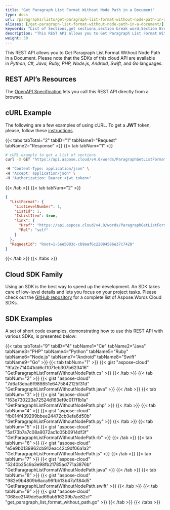 ```yaml
---
title: "Get Paragraph List Format Without Node Path in a Document"
type: docs
url: /paragraphs/lists/get-paragraph-list-format-without-node-path-in-a-document/
aliases: [/get-paragraph-list-format-without-node-path-in-a-document/]
keywords: "List of Sections,get sections,section break word,Section Break, Word, Microsoft Word, Word Documents,Java, .NET, PHP, Ruby, Python, NodeJS, Swift, Android ,Go"
description: "This REST API allows you to Get Paragraph List Format Without Node Path in a Document. Please note that the SDKs of this cloud API are available in Python, C#, Java, Ruby, PHP, Node.js, Android, Swift, and Go languages."
weight: 30
---
```


This REST API allows you to Get Paragraph List Format Without Node Path in a Document. Please note that the SDKs of this cloud API are available in *Python, C#, Java, Ruby, PHP, Node.js, Android, Swift,* and *Go* languages. 

## REST API’s Resources

The [OpenAPI Specification](https://apireference.aspose.cloud/words/#/Paragraphs/GetParagraphListFormat) lets you call this REST API directly from a browser.

## cURL Example

The following are a few examples of using cURL. To get a **JWT** token, please, follow these [instructions](/words/getting-started/available-sdks/#curl).

{{< tabs tabTotal="2" tabID="1" tabName1="Request" tabName2="Response" >}}
{{< tab tabNum="1" >}}

```bash
# cURL example to get a list of sections
curl -X GET "https://api.aspose.cloud/v4.0/words/ParagraphGetListFormat.doc/paragraphs/1/listFormat?storage=First%20Storage"

-H "Content-Type: application/json" \
-H "Accept: application/json" \
-H "Authorization: Bearer <jwt token>"
```

{{< /tab >}}
{{< tab tabNum="2" >}}

```json
{
  "ListFormat": {
    "ListLevelNumber": 1,
    "ListId": 1,
    "IsListItem": true,
    "link": {
      "Href": "https://api.aspose.cloud/v4.0/words/ParagraphGetListFormat.doc/sections/0/body/paragraphs/1/listFormat",
      "Rel": "self"
    }
  },
  "RequestId": "Root=1-5ee5003c-cb9aaf6c22084586e37c7428"
}
```

{{< /tab >}}
{{< /tabs >}}

## Cloud SDK Family

Using an SDK is the best way to speed up the development. An SDK takes care of low-level details and lets you focus on your project tasks. Please check out the [GitHub repository](https://github.com/aspose-words-cloud) for a complete list of Aspose.Words Cloud SDKs.

## SDK Examples

A set of short code examples, demonstrating how to use this REST API with various SDKs, is presented below:

{{< tabs tabTotal="9" tabID="4" tabName1="C#" tabName2="Java" tabName3="PHP" tabName4="Python" tabName5="Ruby" tabName6="Node.js" tabName7="Android" tabName8="Swift" tabName9="Go" >}}
{{< tab tabNum="1" >}}
{{< gist "aspose-cloud" "9fa2e714041dd6cf1071eb307b623416" "GetParagraphListFormatWithoutNodePath.cs" >}}
{{< /tab >}}
{{< tab tabNum="2" >}}
{{< gist "aspose-cloud" "7d6af3eba6f989851e6475842125f31d" "GetParagraphListFormatWithoutNodePath.java" >}}
{{< /tab >}}
{{< tab tabNum="3" >}}
{{< gist "aspose-cloud" "163e730223a72524d163ef9c017f1b1a" "GetParagraphListFormatWithoutNodePath.php" >}}
{{< /tab >}}
{{< tab tabNum="4" >}}
{{< gist "aspose-cloud" "fb014f439299bbee24472cb0efa6d50b" "GetParagraphListFormatWithoutNodePath.py" >}}
{{< /tab >}}
{{< tab tabNum="5" >}}
{{< gist "aspose-cloud" "5af73b7a7c08a9072ac1c05b0914df3f" "GetParagraphListFormatWithoutNodePath.rb" >}}
{{< /tab >}}
{{< tab tabNum="6" >}}
{{< gist "aspose-cloud" "e5e9b0139962cb912eac42c9df06a1a2" "GetParagraphListFormatWithoutNodePath.js" >}}
{{< /tab >}}
{{< tab tabNum="7" >}}
{{< gist "aspose-cloud" "5240b25c9a3e98fb21785ad771a3876b" "GetParagraphListFormatWithoutNodePath.java" >}}
{{< /tab >}}
{{< tab tabNum="8" >}}
{{< gist "aspose-cloud" "982e9b4809b6aca96fbb13b47a1184d5" "GetParagraphListFormatWithoutNodePath.swift" >}}
{{< /tab >}}
{{< tab tabNum="9" >}}
{{< gist "aspose-cloud" "068ce2149de5ad69ab516209b7ae82cf" "get_paragraph_list_format_without_path.go" >}}
{{< /tab >}}
{{< /tabs >}}

